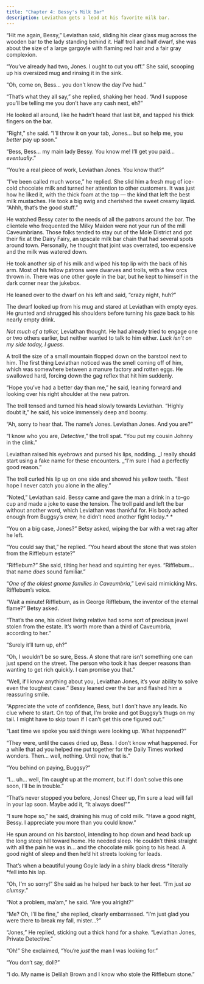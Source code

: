 ```yaml
---
title: "Chapter 4: Bessy's Milk Bar"
description: Leviathan gets a lead at his favorite milk bar.
---
```


“Hit me again, Bessy,” Leviathan said, sliding his clear glass mug across the wooden bar to the lady standing behind it. Half troll and half dwarf, she was about the size of a large gargoyle with flaming red hair and a fair gray complexion.

“You’ve already had two, Jones. I ought to cut you off.” She said, scooping up his oversized mug and rinsing it in the sink.

“Oh, come on, Bess… you don’t know the day I’ve had.”

“That’s what they all say,” she replied, shaking her head. “And I suppose you’ll be telling me you don’t have any cash next, eh?”

He looked all around, like he hadn’t heard that last bit, and tapped his thick fingers on the bar.

“Right,” she said. “I’ll throw it on your tab, Jones… but so help me, you _better_ pay up soon.”

“Bess, Bess… my main lady Bessy. You know me! I’ll get you paid… _eventually_.”

“You’re a real piece of work, Leviathan Jones. You know that?”

“I’ve been called much worse,” he replied. She slid him a fresh mug of ice-cold chocolate milk and turned her attention to other customers. It was just how he liked it, with the thick foam at the top — the kind that left the best milk mustaches. He took a big swig and cherished the sweet creamy liquid. “Ahhh, that’s the good stuff.”

He watched Bessy cater to the needs of all the patrons around the bar. The clientele who frequented the Milky Maiden were not your run of the mill Caveumbrians. Those folks tended to stay out of the Mole District and got their fix at the Dairy Fairy, an upscale milk bar chain that had several spots around town. Personally, he thought that joint was overrated, too expensive and the milk was watered down.

He took another sip of his milk and wiped his top lip with the back of his arm. Most of his fellow patrons were dwarves and trolls, with a few orcs thrown in. There was one other goyle in the bar, but he kept to himself in the dark corner near the jukebox.

He leaned over to the dwarf on his left and said, “crazy night, huh?”

The dwarf looked up from his mug and stared at Leviathan with empty eyes. He grunted and shrugged his shoulders before turning his gaze back to his nearly empty drink.

_Not much of a talker,_ Leviathan thought. He had already tried to engage one or two others earlier, but neither wanted to talk to him either. _Luck isn’t on my side today, I guess._

A troll the size of a small mountain flopped down on the barstool next to him. The first thing Leviathan noticed was the smell coming off of him, which was somewhere between a manure factory and rotten eggs. He swallowed hard, forcing down the gag reflex that hit him suddenly.

“Hope you’ve had a better day than me,” he said, leaning forward and looking over his right shoulder at the new patron.

The troll tensed and turned his head slowly towards Leviathan. “Highly doubt it,” he said, his voice immensely deep and boomy.

“Ah, sorry to hear that. The name’s Jones. Leviathan Jones. And you are?”

“I know who you are, _Detective_,” the troll spat. “You put my cousin Johnny in the clink.”

Leviathan raised his eyebrows and pursed his lips, nodding. _I really should start using a fake name for these encounters. _“I’m sure I had a perfectly good reason.”

The troll curled his lip up on one side and showed his yellow teeth. “Best hope I never catch you alone in the alley.”

“Noted,” Leviathan said. Bessy came and gave the man a drink in a to-go cup and made a joke to ease the tension. The troll paid and left the bar without another word, which Leviathan was thankful for. His body ached enough from Buggsy’s crew, he didn’t need another fight today.\* \*

“You on a big case, Jones?” Betsy asked, wiping the bar with a wet rag after he left.

“You could say that,” he replied. “You heard about the stone that was stolen from the Rifflebum estate?”

“Rifflebum?” She said, tilting her head and squinting her eyes. “Rifflebum…that name _does_ sound familiar.”

“_One of the oldest gnome families in Caveumbria_,” Levi said mimicking Mrs. Rifflebum’s voice.

“Wait a minute! Rifflebum, as in George Rifflebum, the inventor of the eternal flame?” Betsy asked.

“That’s the one, his oldest living relative had some sort of precious jewel stolen from the estate. It’s worth more than a third of Caveumbria, according to her.”

“Surely it’ll turn up, eh?”

“Oh, I wouldn’t be so sure, Bess. A stone that rare isn’t something one can just spend on the street. The person who took it has deeper reasons than wanting to get rich quickly. I can promise you that.”

“Well, if I know anything about you, Leviathan Jones, it’s your ability to solve even the toughest case.” Bessy leaned over the bar and flashed him a reassuring smile.

“Appreciate the vote of confidence, Bess, but I don’t have any leads. No clue where to start. On top of that, I’m broke and got Buggsy’s thugs on my tail. I might have to skip town if I can’t get this one figured out.”

“Last time we spoke you said things were looking up. What happened?”

“They were, until the cases dried up, Bess. I don’t know what happened. For a while that ad you helped me put together for the Daily Times worked wonders. Then… well, nothing. Until now, that is.”

“You behind on paying, Buggsy?”

“I… uh… well, I’m caught up at the moment, but if I don’t solve this one soon, I’ll be in trouble.”

“That’s never stopped you before, Jones! Cheer up, I’m sure a lead will fall in your lap soon. Maybe add it, “It always does!””

“I sure hope so,” he said, draining his mug of cold milk. “Have a good night, Bessy. I appreciate you more than you could know.”

He spun around on his barstool, intending to hop down and head back up the long steep hill toward home. He needed sleep. He couldn’t think straight with all the pain he was in… and the chocolate milk going to his head. A good night of sleep and then he’d hit streets looking for leads.

That’s when a beautiful young Goyle lady in a shiny black dress *literally *fell into his lap.

“Oh, I’m so sorry!” She said as he helped her back to her feet. “I’m just _so clumsy_.”

“Not a problem, ma’am,” he said. “Are you alright?”

“Me? Oh, I’ll be fine,” she replied, clearly embarrassed. “I’m just glad you were there to break my fall, mister…?”

“Jones,” He replied, sticking out a thick hand for a shake. “Leviathan Jones, Private Detective.”

“Oh!” She exclaimed, “You’re _just_ the man I was looking for.”

“You don’t say, doll?”

“I do. My name is Delilah Brown and I know who stole the Rifflebum stone.”
